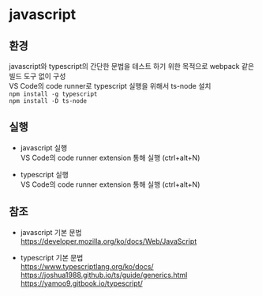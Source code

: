 # javascript

## 환경

javascript와 typescript의 간단한 문법을 테스트 하기 위한 목적으로 webpack 같은 빌드 도구 없이 구성  
VS Code의 code runner로 typescript 실행을 위해서 ts-node 설치  
`npm install -g typescript`  
`npm install -D ts-node`   

## 실행

* javascript 실행  
VS Code의 code runner extension 통해 실행 (ctrl+alt+N)

* typescript 실행  
VS Code의 code runner extension 통해 실행 (ctrl+alt+N)

## 참조

* javascript 기본 문법  
https://developer.mozilla.org/ko/docs/Web/JavaScript   

* typescript 기본 문법  
https://www.typescriptlang.org/ko/docs/  
https://joshua1988.github.io/ts/guide/generics.html  
https://yamoo9.gitbook.io/typescript/  







